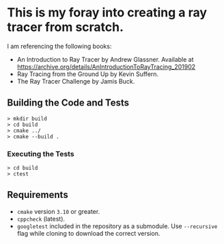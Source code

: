 # This is my foray into creating a ray tracer from scratch.


I am referencing the following books:
- An Introduction to Ray Tracer by Andrew Glassner. Available at https://archive.org/details/AnIntroductionToRayTracing_201902
- Ray Tracing from the Ground Up by Kevin Suffern.
- The Ray Tracer Challenge by Jamis Buck.

## Building the Code and Tests
```
> mkdir build
> cd build
> cmake ../
> cmake --build .
```

### Executing the Tests
```
> cd build
> ctest
```

## Requirements
- `cmake` version `3.10` or greater.
- `cppcheck` (latest).
- `googletest` included in the repository as a submodule. Use `--recursive` flag while cloning to download the correct version.